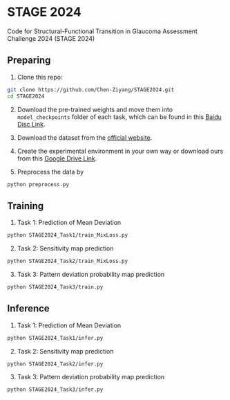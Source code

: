 # STAGE 2024
Code for Structural-Functional Transition in Glaucoma Assessment Challenge 2024 (STAGE 2024)

## Preparing
1. Clone this repo:
```bash
git clone https://github.com/Chen-Ziyang/STAGE2024.git
cd STAGE2024
```
2. Download the pre-trained weights and move them into `model_checkpoints` folder of each task,
   which can be found in this [Baidu Disc Link](https://pan.baidu.com/s/1XnHB-hS-HF1VHHO9aDgOCQ?pwd=bh2y).

3. Download the dataset from the [official website](https://aistudio.baidu.com/competition/detail/1167/0/datasets).

4. Create the experimental environment in your own way or download ours from this [Google Drive Link](https://drive.google.com/file/d/1vAEyFrJ_wLiLwNJfBTg6J-wC9CbzCLmn/view?usp=sharing).

5. Preprocess the data by
```bash
python preprocess.py
```

## Training
1. Task 1: Prediction of Mean Deviation
```bash
python STAGE2024_Task1/train_MixLoss.py
```
2. Task 2: Sensitivity map prediction
```bash
python STAGE2024_Task2/train_MixLoss.py
```
3. Task 3: Pattern deviation probability map prediction
```bash
python STAGE2024_Task3/train.py
```

## Inference
1. Task 1: Prediction of Mean Deviation
```bash
python STAGE2024_Task1/infer.py
```
2. Task 2: Sensitivity map prediction
```bash
python STAGE2024_Task2/infer.py
```
3. Task 3: Pattern deviation probability map prediction
```bash
python STAGE2024_Task3/infer.py
```
